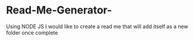 # Read-Me-Generator-
Using NODE JS 
I would like to create a read me that will add itself as a new folder once complete
